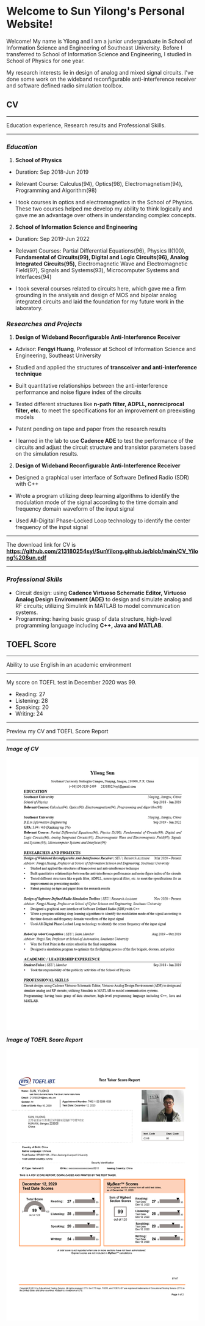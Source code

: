 # Welcome to Sun Yilong's Personal Website!

Welcome! My name is Yilong and I am a junior undergraduate in School of Information Science and Engineering of Southeast University. Before I transferred to School of Information Science and Engineering, I studied in School of Physics for one year.

My research interests lie in design of analog and mixed signal circuits. I've done some work on the wideband reconfigurable anti-interference receiver and software defined radio simulation toolbox.
## CV
***

Education experience, Research results and Professional Skills.

***
### _Education_

1)  __School of Physics__

  * Duration: Sep 2018-Jun 2019

  * Relevant Course: Calculus(94), Optics(98), Electromagnetism(94), Programming and Algorithm(98)
  
  * I took courses in optics and electromagnetics in the School of Physics. These two courses helped me develop my ability to think logically and gave me an advantage over others in understanding complex concepts. 

2)  __School of Information Science and Engineering__

  * Duration: Sep 2019-Jun 2022
  
  * Relevant Courses: Partial Differential Equations(96), Physics II(100), __Fundamental of Circuits(99), Digital and Logic Circuits(96), Analog Integrated Circuits(95),__ Electromagnetic Wave and Electromagnetic Field(97), Signals and Systems(93), Microcomputer Systems and Interfaces(94)
  
  * I took several courses related to circuits here, which gave me a firm grounding in the analysis and design of MOS and bipolar analog integrated circuits and laid the foundation for my future work in the laboratory. 

### _Researches and Projects_

1) __Design of Wideband Reconfigurable Anti-Interference Receiver__

 * Advisor: __Fengyi Huang__, Professor at School of Information Science and Engineering, Southeast University
 
 * Studied and applied the structures of __transceiver and anti-interference technique__
 
 * Built quantitative relationships between the anti-interference performance and noise figure index of the circuits
 
 * Tested different structures like __n-path filter, ADPLL, nonreciprocal filter, etc.__ to meet the specifications for an improvement on preexisting models
 
 * Patent pending on tape and paper from the research results
 
 * I learned in the lab to use __Cadence ADE__ to test the performance of the circuits and adjust the circuit structure and transistor parameters based on the simulation results.

2) __Design of Wideband Reconfigurable Anti-Interference Receiver__

 * Designed a graphical user interface of Software Defined Radio (SDR) with C++
 
 * Wrote a program utilizing deep learning algorithms to identify the modulation mode of the signal according to the time domain and frequency domain waveform of the input signal
 
 * Used All-Digital Phase-Locked Loop technology to identify the center frequency of the input signal

***

The download link for CV is __https://github.com/213180254syl/SunYilong.github.io/blob/main/CV_Yilong%20Sun.pdf__

***

### _Professional Skills_

 * Circuit design: using __Cadence Virtuoso Schematic Editor, Virtuoso Analog Design Environment (ADE)__ to design and simulate analog and RF circuits; utilizing Simulink in MATLAB to model communication systems.
 * Programming: having basic grasp of data structure, high-level programming language including __C++, Java and MATLAB__.

## TOEFL Score

***

Ability to use English in an academic environment

***

My score on TOEFL test in December 2020 was 99.
- Reading:     27
- Listening:   28
- Speaking:    20
- Writing:     24

***

Preview my CV and TOEFL Score Report

***

***Image of CV***

![Image of CV](CV_Yilong%20Sun.png)

***Image of TOEFL Score Report***

![Image of TOEFL Score](TOEFL_SCORES.png)
